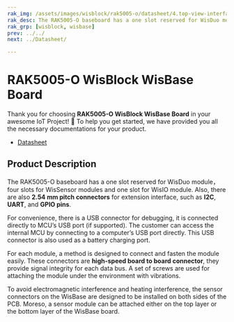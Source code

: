 ```yaml
---
rak_img: /assets/images/wisblock/rak5005-o/datasheet/4.top-view-interfaces.png
rak_desc: The RAK5005-O baseboard has a one slot reserved for WisDuo module，four slots for WisSensor modules and one slot for WisIO module. Also, there are also 2.54 mm pitch connectors for extension interface, such as I2C, UART, and GPIO pins.
rak_grp: [wisblock, wisbase]
prev: ../../
next: ../Datasheet/

---
```



# RAK5005-O WisBlock WisBase Board

Thank you for choosing **RAK5005-O WisBlock WisBase Board** in your awesome IoT Project! 🎉 To help you get started, we have provided you all the necessary documentations for your product.

* [Datasheet](../Datasheet/)

## Product Description

The RAK5005-O baseboard has a one slot reserved for WisDuo module，four slots for WisSensor modules and one slot for WisIO module. Also, there are also **2.54 mm pitch connectors** for extension interface, such as **I2C**, **UART**, and **GPIO pins**.

For convenience, there is a USB connector for debugging, it is connected directly to MCU’s USB port (if supported). The customer can access the internal MCU by connecting to a computer’s USB port directly. This USB connector is also used as a battery charging port.

For each module, a method is designed to connect and fasten the module easily. These connectors are **high-speed board to board connector**, they provide signal integrity for each data bus. A set of screws are used for attaching the module under the environment with vibrations.

To avoid electromagnetic interference and heating interference, the sensor connectors on the WisBase are designed to be installed on both sides of the PCB. Moreso, a sensor module can be attached either on the top layer or the bottom layer of the WisBase board.

